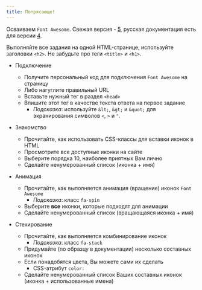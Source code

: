 ```yaml
---
title: Потрясающе!
---
```

Осваиваем `Font Awesome`.
Свежая версия - [5][fa],
русская документация есть для версии [4][faru].

Выполняйте все задания на одной HTML-странице,
используйте заголовки `<h2>`.
Не забудьте про теги
`<title>` и `<h1>`.

- Подключение
  + Получите персональный код для подключения `Font Awesome` на страницу
  + Либо нагуглите правильный URL
  + Вставьте нужный тег в раздел `<head>`
  + Впишите этот тег в качестве текста ответа на первое задание
    * _Подсказка_: используйте `&lt;`, `&gt;` и `&quot;`
      для экранирования символов `<`, `>` и `"`.

- Знакомство
  + Прочитайте, как использовать CSS-классы для вставки иконок в HTML
  + Просмотрите все доступные иконки на сайте
  + Выберите порядка 10, наиболее приятных Вам лично
  + Сделайте ненумерованный список (иконка + имя)

- Анимация
  + Прочитайте, как выполняется анимация
  (вращение) иконок `Font Awesome`
    * _Подсказка_: класс `fa-spin`
  + Выберите **все** иконки,
    которые подходят для анимации
  + Сделайте ненумерованный список (вращающаяся иконка + имя)

- Стекирование
  * Прочитайте, как выполняется комбинирование иконок
    + _Подсказка_: класс `fa-stack`
  * Придумайте (по образцу в документации)
    несколько составных иконок
  * Если понадобятся цвета,
    Вы можете сами их сделать
    + CSS-атрибут `color: `
  * Сделайте ненумерованный список Ваших
    составных иконок (иконка + использованные имена)



[fa]: https://fontawesome.com/
[faru]: https://fontawesome.ru/
